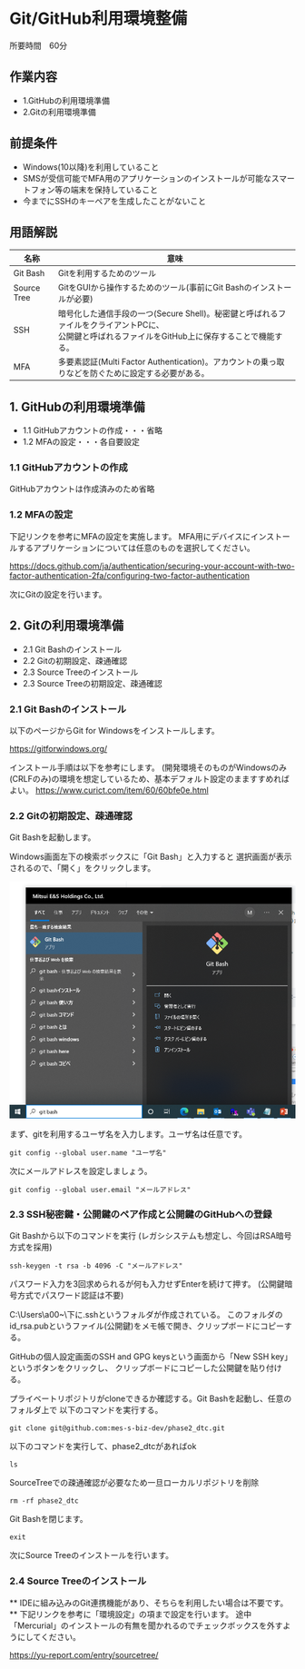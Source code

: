 # Git/GitHub利用環境整備

所要時間　60分

## 作業内容
- 1.GitHubの利用環境準備
- 2.Gitの利用環境準備

## 前提条件
- Windows(10以降)を利用していること
- SMSが受信可能でMFA用のアプリケーションのインストールが可能なスマートフォン等の端末を保持していること
- 今までにSSHのキーペアを生成したことがないこと

## 用語解説
|名称|意味|
|--|--|
|Git Bash|Gitを利用するためのツール|
|Source Tree|GitをGUIから操作するためのツール(事前にGit Bashのインストールが必要)|
|SSH|暗号化した通信手段の一つ(Secure Shell)。秘密鍵と呼ばれるファイルをクライアントPCに、<br>公開鍵と呼ばれるファイルをGitHub上に保存することで機能する。|
|MFA|多要素認証(Multi Factor Authentication)。アカウントの乗っ取りなどを防ぐために設定する必要がある。|

## 1. GitHubの利用環境準備

- 1.1 GitHubアカウントの作成・・・省略
- 1.2 MFAの設定・・・各自要設定

### 1.1 GitHubアカウントの作成

GitHubアカウントは作成済みのため省略

<!--
下記サイトにアクセスしGitHubアカウントを作成します。

[GitHub Japan | GitHub](https://github.co.jp/)

「GitHubに登録する」をクリックします。

![step 1.1.1](/img/1.1/1.png)

ユーザ情報を入力します。
**※UsernameはGitHub内で一意の値となります。判別しやすい名前を登録するようにしてください。**

![step 1.1.2](/img/1.1/2.png)

アカウントの検証を行います。画面の指示に従ってください。
(指示は人によって異なります。)

![step 1.1.3](/img/1.1/3.png)

検証が完了すると「Create account」をクリックできるようになるのでクリックします。

![step 1.1.4](/img/1.1/4.png)

番号の入力を求める画面が表示されます。
アカウント作成時に登録したメールアドレス宛に番号が送信されるので確認の上入力してください。

![step 1.1.5](/img/1.1/5.png)

参考)確認番号を知らせるメール

![step 1.1.6](/img/1.1/6.png)

確認番号の入力が完了すると下記画面が表示されます。
「Continue」ボタンをクリックします。

![step 1.1.7](/img/1.1/7.png)

下記画面が表示されます。どの項目にもチェックを入れず「Continue」をクリックします。

![step 1.1.8](/img/1.1/8.png)

下記画面が表示されます。「Continue for free」をクリックします。

![step 1.1.9](/img/1.1/9.png)

以下のような画面が表示されることを確認します。

![step 1.1.10](/img/1.1/10.png)

ここまで完了したら岡野まで、ご自身のアカウント名を通知ください。

次にMFAの設定を行います。

-->

### 1.2 MFAの設定

下記リンクを参考にMFAの設定を実施します。
MFA用にデバイスにインストールするアプリケーションについては任意のものを選択してください。

https://docs.github.com/ja/authentication/securing-your-account-with-two-factor-authentication-2fa/configuring-two-factor-authentication

次にGitの設定を行います。

## 2. Gitの利用環境準備

- 2.1 Git Bashのインストール
- 2.2 Gitの初期設定、疎通確認
- 2.3 Source Treeのインストール
- 2.3 Source Treeの初期設定、疎通確認

### 2.1 Git Bashのインストール

以下のページからGit for Windowsをインストールします。

https://gitforwindows.org/

インストール手順は以下を参考にします。
(開発環境そのものがWindowsのみ(CRLFのみ)の環境を想定しているため、基本デフォルト設定のまますすめればよい。
https://www.curict.com/item/60/60bfe0e.html

### 2.2 Gitの初期設定、疎通確認
Git Bashを起動します。

Windows画面左下の検索ボックスに「Git Bash」と入力すると
選択画面が表示されるので、「開く」をクリックします。

![step 1.2.1](/img/1.2/1.png)

まず、gitを利用するユーザ名を入力します。ユーザ名は任意です。

```
git config --global user.name "ユーザ名"
```

次にメールアドレスを設定しましょう。

```
git config --global user.email "メールアドレス"
```

### 2.3 SSH秘密鍵・公開鍵のペア作成と公開鍵のGitHubへの登録

Git Bashから以下のコマンドを実行
(レガシシステムも想定し、今回はRSA暗号方式を採用)

```
ssh-keygen -t rsa -b 4096 -C "メールアドレス"
```

パスワード入力を3回求められるが何も入力せずEnterを続けて押す。
(公開鍵暗号方式でパスワード認証は不要)

C:\Users\a00~\下に.sshというフォルダが作成されている。
このフォルダのid_rsa.pubというファイル(公開鍵)をメモ帳で開き、クリップボードにコピーする。

GitHubの個人設定画面のSSH and GPG keysという画面から「New SSH key」というボタンをクリックし、
クリップボードにコピーした公開鍵を貼り付ける。

プライベートリポジトリがcloneできるか確認する。Git Bashを起動し、任意のフォルダ上で
以下のコマンドを実行する。

```
git clone git@github.com:mes-s-biz-dev/phase2_dtc.git
```

以下のコマンドを実行して、phase2_dtcがあればok
```
ls
```

SourceTreeでの疎通確認が必要なため一旦ローカルリポジトリを削除
```
rm -rf phase2_dtc
```

Git Bashを閉じます。
```
exit
```

次にSource Treeのインストールを行います。

### 2.4 Source Treeのインストール

** IDEに組み込みのGit連携機能があり、そちらを利用したい場合は不要です。 **
下記リンクを参考に「環境設定」の項まで設定を行います。
途中「Mercurial」のインストールの有無を聞かれるのでチェックボックスを外すようにしてください。

https://yu-report.com/entry/sourcetree/
